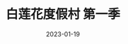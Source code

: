 ---
layout: page
title: 白莲花度假村 第一季
description: >
  一种很独特的搞笑风格。
category: 剧集
img: assets/img/movie/2023/bai_lian_hua_du_jia_cun_1.webp
star: 4
date: 2023-01-19
---